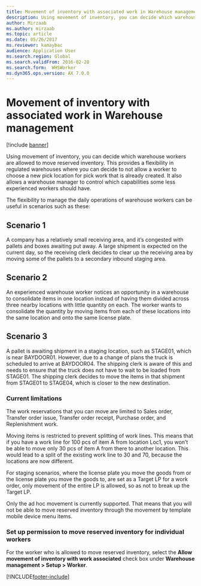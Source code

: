 ```yaml
---
title: Movement of inventory with associated work in Warehouse management
description: Using movement of inventory, you can decide which warehouse workers are allowed to move reserved inventory, including outlines for various scenarios.
author: Mirzaab
ms.author: mirzaab
ms.topic: article
ms.date: 05/26/2017
ms.reviewer: kamaybac
audience: Application User
ms.search.region: Global
ms.search.validFrom: 2016-02-28
ms.search.form:  WHSWorker
ms.dyn365.ops.version: AX 7.0.0
---
```


# Movement of inventory with associated work in Warehouse management

[!include [banner](../includes/banner.md)]

Using movement of inventory, you can decide which warehouse workers are allowed to move reserved inventory. This provides a flexibility in regulated warehouses where you can decide to not allow a worker to choose a new pick location for pick work that is already created. It also allows a warehouse manager to control which capabilities some less experienced workers should have.

The flexibility to manage the daily operations of warehouse workers can be useful in scenarios such as these:

## Scenario 1

A company has a relatively small receiving area, and it’s congested with pallets and boxes awaiting put away. A large shipment is expected on the current day, so the receiving clerk decides to clear up the receiving area by moving some of the pallets to a secondary inbound staging area.

## Scenario 2

An experienced warehouse worker notices an opportunity in a warehouse to consolidate items in one location instead of having them divided across three nearby locations with little quantity on each. The worker wants to consolidate the quantity by moving items from each of these locations into the same location and onto the same license plate.

## Scenario 3

A pallet is awaiting shipment in a staging location, such as STAGE01, which is near BAYDOOR01. However, due to a change of plans the truck is scheduled to arrive at BAYDOOR04. The shipping clerk is aware of this and needs to ensure that the truck does not have to wait to be loaded from STAGE01. The shipping clerk decides to move the items in that shipment from STAGE01 to STAGE04, which is closer to the new destination.

### Current limitations

The work reservations that you can move are limited to Sales order, Transfer order issue, Transfer order receipt, Purchase order, and Replenishment work.

Moving items is restricted to prevent splitting of work lines. This means that if you have a work line for 100 pcs of item A from location Loc1, you won’t be able to move only 30 pcs of item A from there to another location. This would lead to a split of the existing work line to 30 and 70, because the locations are now different.

For staging scenarios, where the license plate you move the goods from or the license plate you move the goods to, are set as a Target LP for a work order, only movement of the entire LP is allowed, so as not to break up the Target LP.

Only the ad hoc movement is currently supported. That means that you will not be able to move reserved inventory through the movement by template mobile device menu items.

### Set up permission to move reserved inventory for individual workers

For the worker who is allowed to move reserved inventory, select the **Allow movement of inventory with work associated** check box under **Warehouse management \> Setup \> Worker**.  

[!INCLUDE[footer-include](../../includes/footer-banner.md)]
